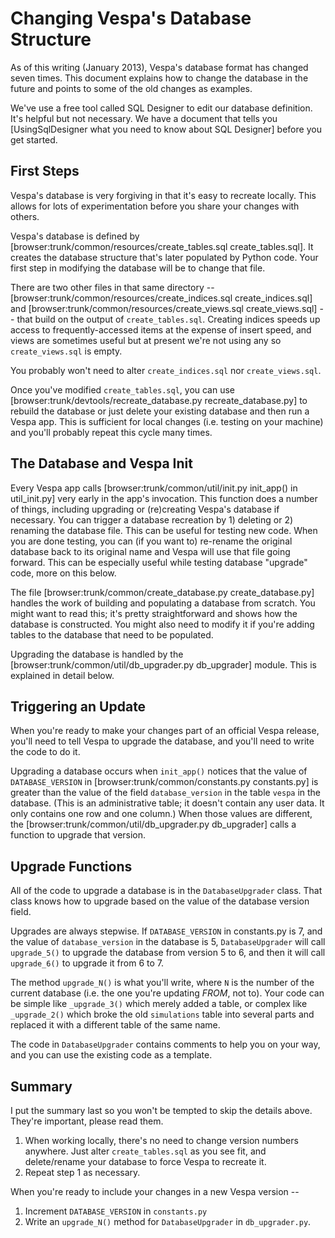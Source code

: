 # Changing Vespa's Database Structure
As of this writing (January 2013), Vespa's database format has changed seven
times. This document explains how to change the database in the future and
points to some of the old changes as examples.

We've use a free tool called SQL Designer to edit our database definition.
It's helpful but not necessary. We have a document that tells you
[UsingSqlDesigner what you need to know about SQL Designer] before
you get started.


## First Steps
Vespa's database is very forgiving in that it's easy to recreate locally.
This allows for lots of experimentation before you share your changes with
others.

Vespa's database is defined by
[browser:trunk/common/resources/create_tables.sql create_tables.sql]. 
It creates the database structure that's later populated by Python code. 
Your first step in modifying the database will be to change that file.

There are two other files in that same directory -- 
[browser:trunk/common/resources/create_indices.sql create_indices.sql]
and [browser:trunk/common/resources/create_views.sql create_views.sql] -- that
build on the output of `create_tables.sql`. Creating indices speeds up access
to frequently-accessed items at the expense of insert speed, and views are 
sometimes useful but at present we're not using any so `create_views.sql`
is empty.

You probably won't need to alter `create_indices.sql` nor `create_views.sql`.

Once you've modified `create_tables.sql`, you can use 
[browser:trunk/devtools/recreate_database.py recreate_database.py] to rebuild
the database or just delete your existing database and then run a Vespa app.
This is sufficient for local changes (i.e. testing on your machine) and you'll 
probably repeat this cycle many times.

## The Database and Vespa Init
Every Vespa app calls 
[browser:trunk/common/util/init.py init_app() in util_init.py] very early in 
the app's invocation. This function does a number of things, including 
upgrading or (re)creating Vespa's database if necessary. You can trigger a database recreation by 1) deleting or 2) renaming the database file. This can be useful for testing new code. When you are done testing, you can (if you want to) re-rename the original database back to its original name and Vespa will use that file going forward. This can be especially useful while testing database "upgrade" code, more on this below.

The file [browser:trunk/common/create_database.py create_database.py] handles
the work of building and populating a database from scratch. You might want
to read this; it's pretty straightforward and shows how the database is 
constructed. You might also need to modify it if you're adding tables to the
database that need to be populated.

Upgrading the database is handled by the 
[browser:trunk/common/util/db_upgrader.py db_upgrader] module. This is explained
in detail below.


## Triggering an Update
When you're ready to make your changes part of an official Vespa release, 
you'll need to tell Vespa to upgrade the database, and you'll need to write
the code to do it.

Upgrading a database occurs when `init_app()` notices that the value of
`DATABASE_VERSION` in [browser:trunk/common/constants.py constants.py] is
greater than the value of the field `database_version` in the table `vespa` in
the database. (This is an administrative table; it doesn't contain any user 
data. It only contains one row and one column.) When those values are 
different, the [browser:trunk/common/util/db_upgrader.py db_upgrader] 
calls a function to upgrade that version.


## Upgrade Functions
All of the code to upgrade a database is in the `DatabaseUpgrader` class.
That class knows how to upgrade based on the value of the database version
field. 

Upgrades are always stepwise. If `DATABASE_VERSION` 
in constants.py is 7, and the value of `database_version` in the database is 5,
`DatabaseUpgrader` will call `upgrade_5()` to upgrade the database from 
version 5 to 6, and then it will call `upgrade_6()` to upgrade it from 6 to 7.

The method `upgrade_N()` is what you'll write, where `N` is the number of the
current database (i.e. the one you're updating _FROM_, not to). Your code
can be simple like `_upgrade_3()` which merely added a table, or complex like
`_upgrade_2()` which broke the old `simulations` table into several parts and
replaced it with a different table of the same name.

The code in `DatabaseUpgrader` contains comments to help you on your way, 
and you can use the existing code as a template.

## Summary
I put the summary last so you won't be tempted to skip the details above. 
They're important, please read them.

1. When working locally, there's no need to change version numbers anywhere.
 Just alter `create_tables.sql` as you see fit, and delete/rename your database to
 force Vespa to recreate it.
1. Repeat step 1 as necessary.

When you're ready to include your changes in a new Vespa version --

1. Increment `DATABASE_VERSION` in `constants.py`
1. Write an `upgrade_N()` method for `DatabaseUpgrader` in `db_upgrader.py`.

 

